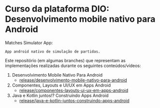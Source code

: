 # Curso da plataforma DIO: Desenvolvimento mobile nativo para Android

Matches Simulator App:

    App android nativo de simulação de partidas. 
    
Este repositório (em algumas branches) que representam as implementações realizadas durante os seguintes conteúdos/vídeos:

1. Desenvolvimento Mobile Nativo Para Android
   - [release/desenvolvimento-mobile-nativo-para-android](https://github.com/Cruz-Andre/matches-simulator-app/tree/release/desenvolvimento-mobile-nativo-para-android)
2. Componentes, Layouts e UI/UX em Apps Android
   - [release/componentes-layouts-ui-ux-em-apps-android](https://github.com/Cruz-Andre/matches-simulator-app/tree/release/componentes-layouts-ui-ux-em-apps-android)
3. Java e Kotlin juntos!? Construíndo Apps Android
   - [release/java-e-kotlin-juntos-construindo-apps-android](https://github.com/Cruz-Andre/matches-simulator-app/tree/release/java-e-kotlin-juntos-construindo-apps-android)
